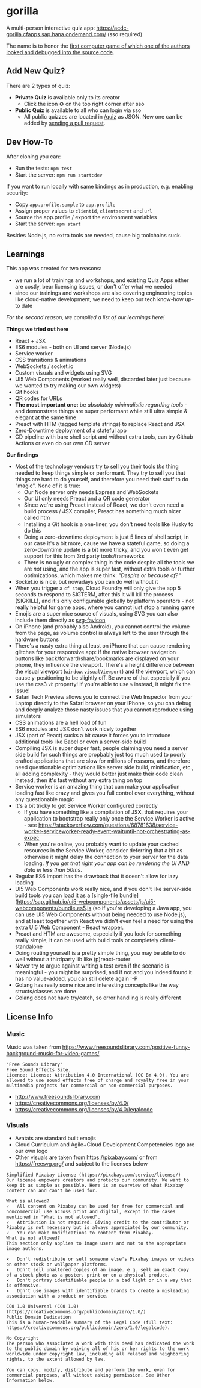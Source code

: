 # gorilla

A multi-person interactive quiz app: https://acdc-gorilla.cfapps.sap.hana.ondemand.com/ (sso required)

The name is to honor the [first computer game of which one of the authors looked and debugged into the source code](https://archive.org/details/GorillasQbasic).

## Add New Quiz?

There are 2 types of quiz:
- **Private Quiz** is available only to its creator
  - Click the icon ⚙️ on the top right corner after sso
- **Public Quiz** is available to all who can login via sso
  - All public quizzes are located in [/quiz](https://github.tools.sap/acdc/gorilla/tree/master/quiz) as JSON. New one can be added by [sending a pull request](https://github.tools.sap/acdc/gorilla/new/master/quiz). 

## Dev How-To

After cloning you can:
- Run the tests: `npm test`
- Start the server: `npm run start:dev`

If you want to run locally with same bindings as in production, e.g. enabling security:
- Copy `app.profile.sample` to `app.profile`
- Assign proper values to `clientid`, `clientsecret` and `url`
- Source the app.profile / export the environment variables
- Start the server: `npm start`

Besides Node.js, no extra tools are needed, cause big toolchains suck.

## Learnings

This app was created for two reasons:
- we run a lot of trainings and workshops, and existing Quiz Apps either are costly, bear licensing issues, or don't offer what we needed
- since our trainings and workshops are also covering engineering topics like cloud-native development, we need to keep our tech know-how up-to date

_For the second reason, we compiled a list of our learnings here!_

**Things we tried out here**
- React + JSX
- ES6 modules - both on UI and server (Node.js)
- Service worker
- CSS transitions & animations
- WebSockets / socket.io
- Custom visuals and widgets using SVG
- UI5 Web Components (worked really well, discarded later just because we wanted to try making our own widgets)
- Git hooks
- QR codes for URLs
- **The most important one:** be _absolutely minimalistic regarding tools_ - and demonstrate things are super performant while still ultra simple & elegant at the same time
- Preact with HTM (tagged template strings) to replace React and JSX
- Zero-Downtime deployment of a stateful app
- CD pipeline with bare shell script and without extra tools, can try Github Actions or even do our own CD server

**Our findings**
- Most of the technology vendors try to sell you their tools _the_ thing needed to keep things simple or performant. They try to sell you that things are hard to do yourself, and therefore you need their stuff to do "magic". None of it is true:
  - Our Node server only needs Express and WebSockets
  - Our UI only needs Preact and a QR code generator
  - Since we're using Preact instead of React, we don't even need a build process / JSX compiler, Preact has something much nicer called htm
  - Installing a Git hook is a one-liner, you don't need tools like Husky to do this
  - Doing a zero-downtime deployment is just 5 lines of shell script, in our case it's a bit more, cause we have a stateful game, so doing a zero-downtime update is a bit more tricky, and you won't even get support for this from 3rd party tools/frameworks
  - There is no ugly or complex thing in the code despite all the tools we are _not_ using, and the app is super fast, without extra tools or further optimizations, which makes me think: _"Despite or because of?"_
- Socket.io is nice, but nowadays you can do well without it
- When you trigger a `cf stop`, Cloud Foundry will only give the app 5 seconds to respond to SIGTERM, after this it will kill the process (SIGKILL), and it's only configurable globally by platform operators  - not really helpful for game apps, where you cannot just stop a running game
- Emojis are a super nice source of visuals, using SVG you can also include them directly as [svg-favicon](public/favicon.svg)
- On iPhone (and probably also Android), you cannot control the volume from the page, as volume control is always left to the user through the hardware buttons
- There's a nasty extra thing at least on iPhone that can cause rendering glitches for your responsive app: if the native browser navigation buttons like back/forward/share/bookmarks are displayed on your phone, they influence the viewport. There's a height difference between the visual viewport (`window.visualViewport`) and the viewport, which can cause y-positioning to be slightly off. Be aware of that especially if you use the css3 `vh` property! If you're able to use `%` instead, it might fix the issue!
- Safari Tech Preview allows you to connect the Web Inspector from your Laptop directly to the Safari browser on your iPhone, so you can debug and deeply analyze those nasty issues that you cannot reproduce using simulators
- CSS animations are a hell load of fun
- ES6 modules and JSX don't work nicely together
- JSX (part of React) sucks a bit cause it forces you to introduce additional tools like Babel or even a server-side build
- Compiling JSX is super duper fast, people claiming you need a server side build for such things are propbably just too much used to poorly crafted applications that are slow for millions of reasons, and therefore need questionable optimizations like server side build, minification, etc., all adding complexity - they would better just make their code clean instead, then it's fast without any extra thing on top
- Service worker is an amazing thing that can make your application loading fast like crazy and gives you full control over everything, without any questionable magic
- It's a bit tricky to get Service Worker configured correctly
  - If you have something like a compilation of JSX, that requires your application to bootstrap really only once the Service Worker is active - see https://stackoverflow.com/questions/68781638/service-worker-serviceworker-ready-event-waituntil-not-orchestrating-as-expec
  - When you're online, you probably want to update your cached resources in the Service Worker, consider deferring that a bit as otherwise it might delay the connection to your server for the data loading. _If you get that right your app can be rendering the UI AND data in less than 50ms_.
- Regular ES6 import has the drawback that it doesn't allow for lazy loading
- UI5 Web Components work really nice, and if you don't like server-side build tools you can load it as a [single-file bundle](https://sap.github.io/ui5-webcomponents/assets/js/ui5-webcomponents/bundle.es5.js (so if you're developing a Java app, you can use UI5 Web Components without being needed to use Node.js), and at least together with React we didn't even feel a need for using the extra UI5 Web Component - React wrapper.
- Preact and HTM are awesome, especially if you look for something really simple, it can be used with build tools or completely client-standalone
- Doing routing yourself is a pretty simple thing, you may be able to do well without a thirdparty lib like (p)react-router
- Never try to argue against writing a test even if the scenario is meaningful - you might be surprised, and if not and you indeed found it has no value-added, you can still delete again :-P
- Golang has really some nice and interesting concepts like the way structs/classes are done
- Golang does not have try/catch, so error handling is really different

## License Info

### Music

Music was taken from https://www.freesoundslibrary.com/positive-funny-background-music-for-video-games/

```
"Free Sounds Library"
Free Sound Effects Site.
Licence: License: Attribution 4.0 International (CC BY 4.0). You are allowed to use sound effects free of charge and royalty free in your multimedia projects for commercial or non-commercial purposes.
```

- http://www.freesoundslibrary.com
- https://creativecommons.org/licenses/by/4.0/
- https://creativecommons.org/licenses/by/4.0/legalcode

### Visuals

- Avatats are standard built emojis
- Cloud Curriculum and Agile+Cloud Development Competencies logo are our own logo
- Other visuals are taken from https://pixabay.com/ or from https://freesvg.org/ and subject to the licenses below

```
Simplified Pixabay License (https://pixabay.com/service/license/)
Our license empowers creators and protects our community. We want to keep it as simple as possible. Here is an overview of what Pixabay content can and can't be used for.

What is allowed?
✓	All content on Pixabay can be used for free for commercial and noncommercial use across print and digital, except in the cases mentioned in "What is not allowed".
✓	Attribution is not required. Giving credit to the contributor or Pixabay is not necessary but is always appreciated by our community.
✓	You can make modifications to content from Pixabay.
What is not allowed?
This section only applies to image users and not to the appropriate image authors.

✕	Don't redistribute or sell someone else's Pixabay images or videos on other stock or wallpaper platforms.
✕	Don't sell unaltered copies of an image. e.g. sell an exact copy of a stock photo as a poster, print or on a physical product.
✕	Don't portray identifiable people in a bad light or in a way that is offensive.
✕	Don't use images with identifiable brands to create a misleading association with a product or service.
```

```
CC0 1.0 Universal (CC0 1.0) (https://creativecommons.org/publicdomain/zero/1.0/)
Public Domain Dedication
This is a human-readable summary of the Legal Code (full text: https://creativecommons.org/publicdomain/zero/1.0/legalcode).

No Copyright
The person who associated a work with this deed has dedicated the work to the public domain by waiving all of his or her rights to the work worldwide under copyright law, including all related and neighboring rights, to the extent allowed by law.

You can copy, modify, distribute and perform the work, even for commercial purposes, all without asking permission. See Other Information below.
```
